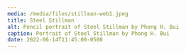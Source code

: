 ```yaml
---
media: /media/files/stillman-web1.jpeg
title: Steel Stillman
alt: Pencil portrait of Steel Stillman by Phong H. Bui
caption: Portrait of Steel Stillman by Phong H. Bui
date: 2022-06-14T11:45:00-0500
---
```

